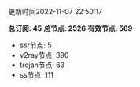更新时间2022-11-07 22:50:17

**总订阅: 45**
**总节点: 2526**
**有效节点: 569**
- ssr节点: 5
- v2ray节点: 390
- trojan节点: 63
- ss节点: 111
